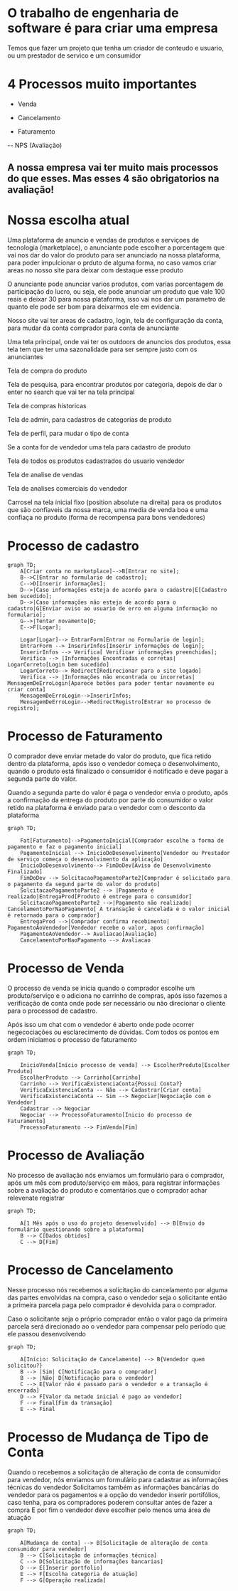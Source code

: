 # O trabalho de engenharia de software é para criar uma empresa
Temos que fazer um projeto que tenha um criador de conteudo e usuario, ou um prestador de servico e um consumidor


# 4 Processos muito importantes

- Venda

- Cancelamento

- Faturamento 

-- NPS (Avaliação)

## A nossa empresa vai ter muito mais processos do que esses. Mas esses 4 são obrigatorios na avaliação!

# Nossa escolha atual

Uma plataforma de anuncio e vendas de produtos e serviçoes de tecnologia (marketplace), o anunciante pode escolher a porcentagem que vai nos dar do valor do produto para ser anunciado na nossa plataforma, para poder impulcionar o prduto de alguma forma, no caso vamos criar areas no nosso site para deixar com destaque esse produto

O anunciante pode anunciar varios produtos, com varias porcentagem de participação do lucro, ou seja, ele pode anunciar um produto que vale 100 reais e deixar 30 para nossa plataforma, isso vai nos dar um parametro de quanto ele pode ser bom para deixarmos ele em evidencia. 

Nosso site vai ter areas de cadastro, login, tela de configuração da conta, para mudar da conta comprador para conta de anunciante

Uma tela principal, onde vai ter os outdoors de anuncios dos produtos, essa tela tem que ter uma sazonalidade para ser sempre justo com os anunciantes

Tela de compra do produto

Tela de pesquisa, para encontrar produtos por categoria, depois de dar o enter no search que vai ter na tela principal

Tela de compras historicas

Tela de admin, para cadastros de categorias de produto

Tela de perfil, para mudar o tipo de conta

Se a conta for de vendedor uma tela para cadastro de produto

Tela de todos os produtos cadastrados do usuario vendedor

Tela de analise de vendas

Tela de analises comerciais do vendedor

Carrosel na tela inicial fixo (position absolute na direita) para os produtos que são confiaveis da nossa marca, uma media de venda boa e uma confiaça no produto (forma de recompensa para bons vendedores)


# Processo de cadastro
```mermaid
graph TD;
    A[Criar conta no marketplace]-->B[Entrar no site];
    B-->C[Entrar no formulario de cadastro];
    C-->D[Inserir informações];
    D-->|Caso informações esteja de acordo para o cadastro|E[Cadastro bem sucedido];
    D-->|Caso informações não esteja de acordo para o cadastro|G[Enviar aviso ao usuario de erro em alguma informação no formulario];
    G-->|Tentar novamente|D;
    E-->F[Logar];

    Logar[Logar]--> EntrarForm[Entrar no Formulario de login];
    EntrarForm --> InserirInfos[Inserir informações de login];
    InserirInfos --> Verifica[ Verificar informações preenchidas];
    Verifica --> |Informações Encontradas e corretas| LogarCorreto[Login bem sucedido]
    LogarCorreto--> Redirect[Redirecionar para o site logado]
    Verifica --> |Informações não encontrada ou incorretas| MensagemDeErroLogin[Aparece botões para poder tentar novamente ou criar conta]
    MensagemDeErroLogin-->InserirInfos;
    MensagemDeErroLogin-->RedirectRegistro[Entrar no processo de registro];
```

# Processo de Faturamento 

O comprador deve enviar metade do valor do produto, que fica retido dentro da plataforma, após isso o vendedor começa o desenvolvimento, quando o produto está finalizado o consumidor é notificado e deve pagar a segunda parte do valor.

Quando a segunda parte do valor é paga o vendedor envia o produto, após a confirmação da entrega do produto por parte do consumidor o valor retido na plataforma é enviado para o vendedor com o desconto da plataforma
```mermaid
graph TD;

    Fat[Faturamento]-->PagamentoInicial[Comprador escolhe a forma de pagamento e faz o pagamento inicial]
    PagamentoInicial --> InicioDoDesenvolvimento[Vendedor ou Prestador de serviço começa o desenvolvimento da aplicação]
    InicioDoDesenvolvimento--> FimDoDev[Aviso de Desenvolvimento Finalizado]
    FimDoDev --> SolcitacaoPagamentoParte2[Comprador é solicitado para o pagamento da segund parte do valor do produto]
    SolcitacaoPagamentoParte2 --> |Pagamento é realizado|EntregaProd[Produto é entrege para o consumidor]
    SolcitacaoPagamentoParte2 -->|Pagamento não realizado| CancelamentoPorNaoPagamento[ A transação é cancelada e o valor inicial é retornado para o comprador]
    EntregaProd -->|Comprador confirma recebimento| PagamentoAoVendedor[Vendedor recebe o valor, apos confirmação]
    PagamentoAoVendedor--> Avaliacao[Avaliação]
    CancelamentoPorNaoPagamento --> Avaliacao
```

# Processo de Venda 

O processo de venda se inicia quando o comprador escolhe um produto/serviço e o adiciona no carrinho de compras, após isso fazemos a verificação de conta onde pode ser necessário ou não direcionar o cliente para o processod de cadastro.

Após isso um chat com o vendedor é aberto onde pode ocorrer negecociações ou esclarecimento de dúvidas.
Com todos os pontos em ordem iniciamos o processo de faturamento
```mermaid
graph TD;

    InicioVenda[Início processo de venda] --> EscolherProduto[Escolher Produto]
    EscolherProduto --> Carrinho[Carrinho]
    Carrinho --> VerificaExistenciaConta{Possui Conta?}
    VerificaExistenciaConta -- Não --> Cadastrar[Criar conta]
    VerificaExistenciaConta -- Sim --> Negociar[Negociação com o Vendedor]
    Cadastrar --> Negociar
    Negociar --> ProcessoFaturamento[Inicio do processo de Faturamento]
    ProcessoFaturamento --> FimVenda[Fim]
```

# Processo de Avaliação
No processo de avaliação nós enviamos um formulário para o comprador, após um mês com produto/serviço em mãos, para registrar informações sobre a avaliação do produto e comentários que o comprador achar relevenate registrar

```mermaid
graph TD;

    A[1 Mês após o uso do projeto desenvolvido] --> B[Envio do formulário questionando sobre a plataforma]
    B --> C[Dados obtidos]
    C --> D[Fim]
```

# Processo de Cancelamento
Nesse processo nós recebemos a solicitação do cancelamento por alguma das partes envolvidas na compra, caso o vendedor seja o solicitante então a primeira parcela paga pelo comprador é devolvida para o comprador.

Caso o solicitante seja o próprio comprador então o valor pago da primeira parcela será direcionado ao o vendedor para compensar pelo período que ele passou desenvolvendo
```mermaid
graph TD;

    A[Início: Solicitação de Cancelamento] --> B{Vendedor quem solicitou?}
    B --> |Sim| C[Notificação para o comprador]
    B --> |Não| D[Notificação para o vendedor]
    C --> E[Valor não é passado para o vendedor e a transação é encerrada]
    D --> F[Valor da metade inicial é pago ao vendedor]
    F --> Final[Fim da transação]
    E --> Final
```

# Processo de Mudança de Tipo de Conta
Quando o recebemos a solicitação de alteração de conta de consumidor para vendedor, nós enviamos um formulário para cadastrar as informações técnicas do vendedor
Solicitamos também as informações bancárias do vendedor para os pagamentos e a opção do vendedor inserir portifólios, caso tenha, para os compradores poderem consultar antes de fazer a compra
E por fim o vendedor deve escolher pelo menos uma área de atuação
```mermaid
graph TD;

    A[Mudança de conta] --> B[Solicitação de alteração de conta consumidor para vendedor]
    B --> C[Solicitação de informações técnica]
    C --> D[Solicitação de informações bancarias]
    D --> E[Inserir portfolio]
    E --> F[Escolha categoria de atuação]
    F --> G[Operação realizada]
```
